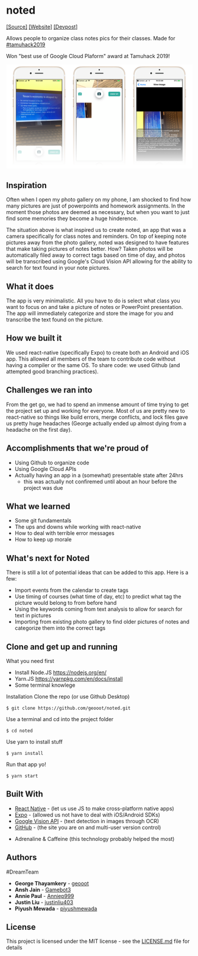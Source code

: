 # noted
[[Source]](https://github.com/geooot/noted)  [[Website]](https://geooot.com/noted) [[Devpost]](https://devpost.com/software/noted-qnizx3)

Allows people to organize class notes pics for their classes. Made for [#tamuhack2019](https://tamuhack.com)

Won "best use of Google Cloud Plaform" award at Tamuhack 2019!

<img src="banner.png" class="header-img"/>

## Inspiration
Often when I open my photo gallery on my phone, I am shocked to find how many pictures are just of powerpoints and homework assignments. In the moment those photos are deemed as necessary, but when you want to just find some memories they become a huge hinderence.

The situation above is what inspired us to create noted, an app that was a camera specifically for class notes and reminders. On top of keeping note pictures away from the photo gallery, noted was designed to have features that make taking pictures of notes better. How? Taken photos will be automatically filed away to correct tags based on time of day, and photos will be transcribed using Google's Cloud Vision API allowing for the ability to search for text found in your note pictures.

## What it does
The app is very minimalistic. All you have to do is select what class you want to focus on and take a picture of notes or PowerPoint presentation. The app will immediately categorize and store the image for you and transcribe the text found on the picture.

## How we built it
We used react-native (specifically Expo) to create both an Android and iOS app. This allowed all members of the team to contribute code without having a compiler or the same OS. To share code: we used Github (and attempted good branching practices).

## Challenges we ran into
From the get go, we had to spend an immense amount of time trying to get the project set up and working for everyone. Most of us are pretty new to react-native so things like build errors, merge conflicts, and lock files gave us pretty huge headaches (George actually ended up almost dying from a headache on the first day). 

## Accomplishments that we're proud of
- Using Github to organize code
- Using Google Cloud APIs
- Actually having an app in a (somewhat) presentable state after 24hrs
  - this was actually not confiremed until about an hour before the project was due

## What we learned
- Some git fundamentals
- The ups and downs while working with react-native
- How to deal with terrible error messages
- How to keep up morale

## What's next for Noted
There is still a lot of potential ideas that can be added to this app.
Here is a few:
- Import events from the calendar to create tags
- Use timing of courses (what time of day, etc) to predict what tag the picture would belong to from before hand
- Using the keywords coming from text analysis to allow for search for text in pictures
- Importing from existing photo gallery to find older pictures of notes and categorize them into the correct tags

## Clone and get up and running

What you need first
- Install Node.JS https://nodejs.org/en/
- Yarn.JS https://yarnpkg.com/en/docs/install
- Some terminal knowlege

Installation
Clone the repo (or use Github Desktop)
```
$ git clone https://github.com/geooot/noted.git
```
Use a terminal and cd into the project folder
```
$ cd noted
```
Use yarn to install stuff
```
$ yarn install
```
Run that app yo!
```
$ yarn start
```

## Built With

* [React Native](https://facebook.github.io/react-native/) - (let us use JS to make cross-platform native apps)
* [Expo](https://expo.io/) - (allowed us not have to deal with iOS/Android SDKs)
* [Google Vision API](https://cloud.google.com/vision/) - (text detection in images through OCR)
* [GitHub](https://github.com) - (the site you are on and multi-user version control)
- Adrenaline & Caffeine (this technology probably helped the most)


## Authors
\#DreamTeam
* **George Thayamkery** - [geooot](https://github.com/geooot)
* **Ansh Jain** - [Gamebot3](https://github.com/Gamebot3)
* **Annie Paul** - [Anniep999](https://github.com/Anniep999)
* **Justin Liu** - [justinliu403](https://github.com/justinliu403)
* **Piyush Mewada** - [piyushmewada](https://github.com/piyushmewada)


## License

This project is licensed under the MIT license - see the [LICENSE.md](LICENSE.md) file for details


